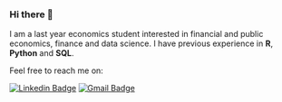 ### Hi there 👋

I am a last year economics student interested in financial and public economics, finance and data science. 
I have previous experience in **R**, **Python** and **SQL**. 

Feel free to reach me on: 
 
 [![Linkedin Badge](https://img.shields.io/badge/LinkedIn-blue?style=for-the-badge&logo=linkedin&logoColor=white)](https://www.linkedin.com/in/svenglinz/) [![Gmail Badge]( https://img.shields.io/badge/Gmail-D14836?style=for-the-badge&logo=gmail&logoColor=white)](mailto::svenglinz@gmail.com)
<!--
**svensglinz/svensglinz** is a ✨ _special_ ✨ repository because its `README.md` (this file) appears on your GitHub profile.

Here are some ideas to get you started:

- 🔭 I’m currently working on ...
- 🌱 I’m currently learning ...
- 👯 I’m looking to collaborate on ...
- 🤔 I’m looking for help with ...
- 💬 Ask me about ...
- 📫 How to reach me: ...
- 😄 Pronouns: ...
- ⚡ Fun fact: ...
-->
